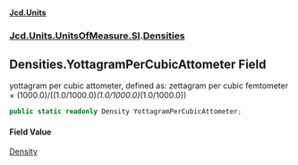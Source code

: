 #### [Jcd.Units](index.md 'index')
### [Jcd.Units.UnitsOfMeasure.SI](Jcd.Units.UnitsOfMeasure.SI.md 'Jcd.Units.UnitsOfMeasure.SI').[Densities](Densities.md 'Jcd.Units.UnitsOfMeasure.SI.Densities')

## Densities.YottagramPerCubicAttometer Field

yottagram per cubic attometer, defined as: zettagram per cubic femtometer × (1000.0)/((1.0/1000.0)*(1.0/1000.0)*(1.0/1000.0))

```csharp
public static readonly Density YottagramPerCubicAttometer;
```

#### Field Value
[Density](Density.md 'Jcd.Units.UnitTypes.Density')